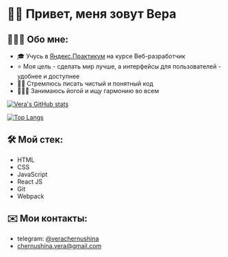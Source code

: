 # 👋🏻 Привет, меня зовут Вера

## 👩🏻‍💻 Обо мне:
- 🎓 Учусь в [Яндекс.Практикум](https://practicum.yandex.ru/) на курсе Веб-разработчик
- ⭐️ Моя цель - сделать мир лучше, а интерфейсы для пользователей - удобнее и доступнее
- ✍🏻 Стремлюсь писать чистый и понятный код
- 🧘🏼‍♀️ Занимаюсь йогой и ищу гармонию во всем

[![Vera's GitHub stats](https://github-readme-stats.vercel.app/api?username=VeraChernushina&count_private=true&theme=radical&show_icons=true)](https://github.com/VeraChernushina/github-readme-stats)

[![Top Langs](https://github-readme-stats.vercel.app/api/top-langs/?username=VeraChernushina&layout=compact&theme=dark)](https://github.com/VeraChernushina/github-readme-stats)

## 🛠 Мой стек:
- HTML
- CSS
- JavaScript
- React JS
- Git
- Webpack

## ✉️ Мои контакты: 
- telegram: [@verachernushina](https://t.me/verachernushina)
- chernushina.vera@gmail.com
